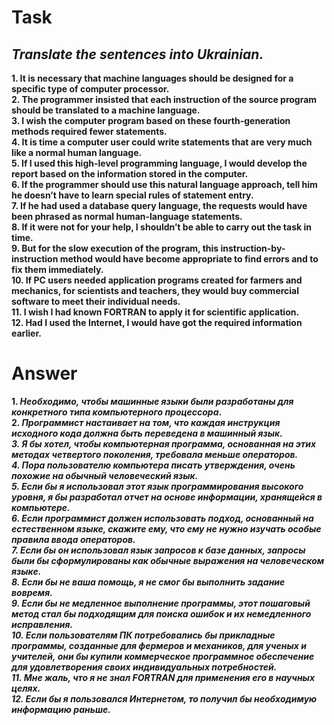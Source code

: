 <h1>Task</h1>
<h2><strong><em>Translate the sentences into Ukrainian.</em><strong></h2>
1. It is necessary that machine languages should be designed for a specific type of computer processor.<br>
2. The programmer insisted that each instruction of the source program should be translated to a machine language. <br>
3. I wish the computer program based on these fourth-generation methods required fewer statements. <br>
4. It is time a computer user could write statements that are very much like a normal human language. <br>
5. If I used this high-level programming language, I would develop the report based on the information stored in the computer. <br>
6. If the programmer should use this natural language approach, tell him he doesn’t have to learn special rules of statement entry. <br>
7. If he had used a database query language, the requests would have been phrased as normal human-language statements. <br>
8. If it were not for your help, I shouldn’t be able to carry out the task in time. <br>
9. But for the slow execution of the program, this instruction-by-instruction method would have become appropriate to find errors and to fix them immediately.<br> 
10. If PC users needed application programs created for farmers and mechanics, for scientists and teachers, they would buy commercial software to meet their individual needs. <br>
11. I wish I had known FORTRAN to apply it for scientific application. <br>
12. Had I used the Internet, I would have got the required information earlier.

<h1>Answer</h1>
1. <em>Необходимо, чтобы машинные языки были разработаны для конкретного типа компьютерного процессора</em>.<br>
2. <em>Программист настаивает на том, что каждая инструкция исходного кода должна быть переведена в машинный язык<em>.<br>
3. <em>Я бы хотел, чтобы компьютерная программа, основанная на этих методах четвертого поколения, требовала меньше операторов.</em><br>
4. <em>Пора пользователю компьютера писать утверждения, очень похожие на обычный человеческий язык.</em><br>
5. <em>Если бы я использовал этот язык программирования высокого уровня, я бы разработал отчет на основе информации, хранящейся в компьютере.</em><br>
6. <em>Если программист должен использовать подход, основанный на естественном языке, скажите ему, что ему не нужно изучать особые правила ввода операторов.</em><br>
7. <em>Если бы он использовал язык запросов к базе данных, запросы были бы сформулированы как обычные выражения на человеческом языке.</em><br>
8. <em>Если бы не ваша помощь, я не смог бы выполнить задание вовремя.</em><br>
9. <em>Если бы не медленное выполнение программы, этот пошаговый метод стал бы подходящим для поиска ошибок и их немедленного исправления.</em><br>
10. <em>Если пользователям ПК потребовались бы прикладные программы, созданные для фермеров и механиков, для ученых и учителей, они бы купили коммерческое программное обеспечение для удовлетворения своих индивидуальных потребностей.</em><br>
11. <em>Мне жаль, что я не знал FORTRAN для применения его в научных целях.</em><br>
12. <em>Если бы я пользовался Интернетом, то получил бы необходимую информацию раньше.</em><br>
